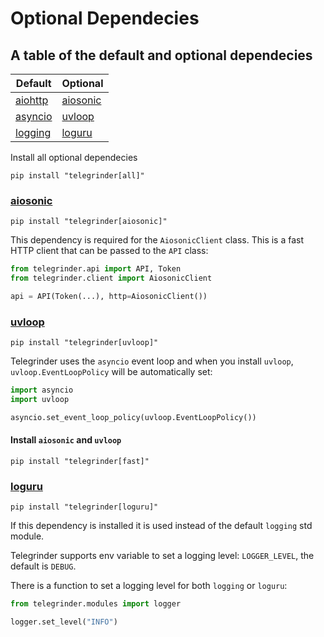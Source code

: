 # Optional Dependecies

## A table of the default and optional dependecies

| Default      | Optional                                                                                           |
| ------------ | ---------------------------------------------------------------------------------------------------|
| [aiohttp](https://docs.aiohttp.org/en/stable)                  | [aiosonic](#aiosonic)                            |
| [asyncio](https://docs.python.org/3/library/asyncio.html)      | [uvloop](#uvloop)                                |
| [logging](https://docs.python.org/3/library/logging.html)      | [loguru](#loguru)                                |


Install all optional dependecies
```console
pip install "telegrinder[all]"
```


### [aiosonic](https://github.com/sonic182/aiosonic)
```console
pip install "telegrinder[aiosonic]"
```

This dependency is required for the `AiosonicClient` class. This is a fast HTTP client that can be passed to the `API` class:
```python
from telegrinder.api import API, Token
from telegrinder.client import AiosonicClient

api = API(Token(...), http=AiosonicClient())
```


### [uvloop](https://github.com/MagicStack/uvloop)
```console
pip install "telegrinder[uvloop]"
```

Telegrinder uses the `asyncio` event loop and when you install `uvloop`, `uvloop.EventLoopPolicy` will be automatically set:
```python
import asyncio
import uvloop

asyncio.set_event_loop_policy(uvloop.EventLoopPolicy())
```


#### Install `aiosonic` and `uvloop`
```console
pip install "telegrinder[fast]"
```


### [loguru](https://github.com/Delgan/loguru)
```console
pip install "telegrinder[loguru]"
```

If this dependency is installed it is used instead of the default `logging` std module.

Telegrinder supports env variable to set a logging level: `LOGGER_LEVEL`, the default is `DEBUG`.

There is a function to set a logging level for both `logging` or `loguru`:
```python
from telegrinder.modules import logger

logger.set_level("INFO")
```
